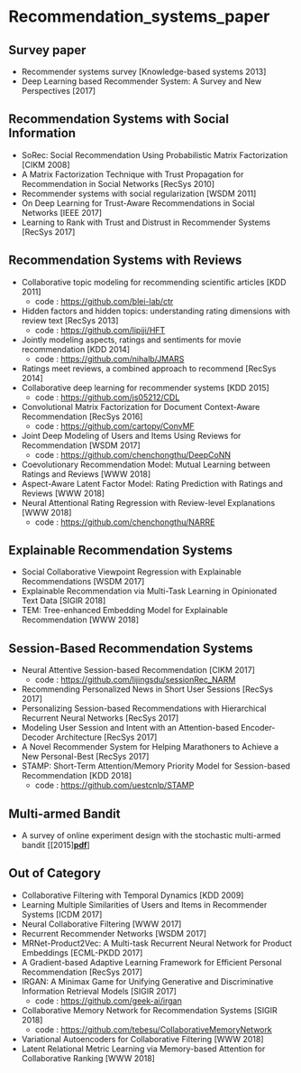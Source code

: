 # Recommendation_systems_paper

## Survey paper
* Recommender systems survey [Knowledge-based systems 2013]
* Deep Learning based Recommender System: A Survey and New Perspectives [2017]

## Recommendation Systems with Social Information 
* SoRec: Social Recommendation Using Probabilistic Matrix Factorization [CIKM 2008]
* A Matrix Factorization Technique with Trust Propagation for Recommendation in Social Networks [RecSys 2010]
* Recommender systems with social regularization [WSDM 2011]
* On Deep Learning for Trust-Aware Recommendations in Social Networks [IEEE 2017]
* Learning to Rank with Trust and Distrust in Recommender Systems [RecSys 2017]

## Recommendation Systems with Reviews
* Collaborative topic modeling for recommending scientific articles [KDD 2011]
  - code : https://github.com/blei-lab/ctr
* Hidden factors and hidden topics: understanding rating dimensions with review text [RecSys 2013]
  - code : https://github.com/lipiji/HFT
* Jointly modeling aspects, ratings and sentiments for movie recommendation [KDD 2014]
  - code : https://github.com/nihalb/JMARS
* Ratings meet reviews, a combined approach to recommend [RecSys 2014]
* Collaborative deep learning for recommender systems [KDD 2015]
  - code : https://github.com/js05212/CDL
* Convolutional Matrix Factorization for Document Context-Aware Recommendation [RecSys 2016]
  - code : https://github.com/cartopy/ConvMF
* Joint Deep Modeling of Users and Items Using Reviews for Recommendation [WSDM 2017]
  - code : https://github.com/chenchongthu/DeepCoNN
* Coevolutionary Recommendation Model: Mutual Learning between Ratings and Reviews [WWW 2018]
* Aspect-Aware Latent Factor Model: Rating Prediction with Ratings and Reviews [WWW 2018]
* Neural Attentional Rating Regression with Review-level Explanations [WWW 2018]
  - code : https://github.com/chenchongthu/NARRE
  
## Explainable Recommendation Systems
* Social Collaborative Viewpoint Regression with Explainable Recommendations [WSDM 2017]
* Explainable Recommendation via Multi-Task Learning in Opinionated Text Data [SIGIR 2018]
* TEM: Tree-enhanced Embedding Model for Explainable Recommendation [WWW 2018]

## Session-Based Recommendation Systems
* Neural Attentive Session-based Recommendation [CIKM 2017]
  - code : https://github.com/lijingsdu/sessionRec_NARM
* Recommending Personalized News in Short User Sessions [RecSys 2017]
* Personalizing Session-based Recommendations with Hierarchical Recurrent Neural Networks [RecSys 2017]
* Modeling User Session and Intent with an Attention-based Encoder-Decoder Architecture [RecSys 2017]
* A Novel Recommender System for Helping Marathoners to Achieve a New Personal-Best [RecSys 2017]
* STAMP: Short-Term Attention/Memory Priority Model for Session-based Recommendation [KDD 2018]
  - code : https://github.com/uestcnlp/STAMP

## Multi-armed Bandit
* A survey of online experiment design with the stochastic multi-armed bandit [[2015][__pdf__](https://arxiv.org/pdf/1510.00757.pdf)]

## Out of Category
* Collaborative Filtering with Temporal Dynamics [KDD 2009]
* Learning Multiple Similarities of Users and Items in Recommender Systems [ICDM 2017]
* Neural Collaborative Filtering [WWW 2017]
* Recurrent Recommender Networks [WSDM 2017]
* MRNet-Product2Vec: A Multi-task Recurrent Neural Network for Product Embeddings [ECML-PKDD 2017]
* A Gradient-based Adaptive Learning Framework for Efficient Personal Recommendation [RecSys 2017]
* IRGAN: A Minimax Game for Unifying Generative and Discriminative Information Retrieval Models [SIGIR 2017]
  - code : https://github.com/geek-ai/irgan
* Collaborative Memory Network for Recommendation Systems [SIGIR 2018]
  - code : https://github.com/tebesu/CollaborativeMemoryNetwork
* Variational Autoencoders for Collaborative Filtering [WWW 2018]
* Latent Relational Metric Learning via Memory-based Attention for Collaborative Ranking [WWW 2018]
